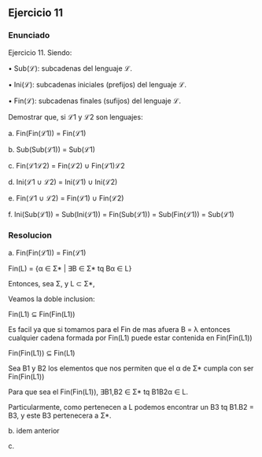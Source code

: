 ## Ejercicio 11

### Enunciado
Ejercicio 11. Siendo:

• Sub(ℒ): subcadenas del lenguaje ℒ.

• Ini(ℒ): subcadenas iniciales (prefijos) del lenguaje ℒ.

• Fin(ℒ): subcadenas finales (sufijos) del lenguaje ℒ.

Demostrar que, si ℒ1 y ℒ2 son lenguajes:

a. Fin(Fin(ℒ1)) = Fin(ℒ1)

b. Sub(Sub(ℒ1)) = Sub(ℒ1)

c. Fin(ℒ1ℒ2) = Fin(ℒ2) ∪ Fin(ℒ1)ℒ2

d. Ini(ℒ1 ∪ ℒ2) = Ini(ℒ1) ∪ Ini(ℒ2)

e. Fin(ℒ1 ∪ ℒ2) = Fin(ℒ1) ∪ Fin(ℒ2)

f. Ini(Sub(ℒ1)) = Sub(Ini(ℒ1)) = Fin(Sub(ℒ1)) = Sub(Fin(ℒ1)) = Sub(ℒ1)

### Resolucion

a. Fin(Fin(ℒ1)) = Fin(ℒ1)

Fin(L) = {α ∈ Σ* | ∃Β ∈ Σ* tq Βα ∈ L}

Entonces, sea Σ, y L ⊂ Σ*,

Veamos la doble inclusion:

Fin(L1) ⊆ Fin(Fin(L1))

Es facil ya que si tomamos para el Fin de mas afuera Β = λ entonces cualquier cadena formada por Fin(L1) puede estar contenida en Fin(Fin(L1))

Fin(Fin(L1)) ⊆ Fin(L1)

Sea Β1 y Β2 los elementos que nos permiten que el α de Σ* cumpla con ser Fin(Fin(L1)) 

Para que sea el Fin(Fin(L1)),  ∃Β1,Β2 ∈ Σ* tq Β1Β2α ∈ L.

Particularmente, como pertenecen a L podemos encontrar un Β3 tq Β1.Β2 = Β3, y este Β3 pertenecera a Σ*.

b. idem anterior 

c. 